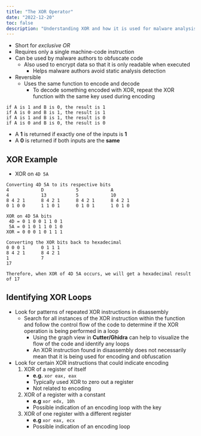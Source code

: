 ```yaml
---
title: "The XOR Operator"
date: "2022-12-20"
toc: false
description: "Understanding XOR and how it is used for malware analysis"
---
```


- Short for *exclusive OR*
- Requires only a single machine-code instruction
- Can be used by malware authors to obfuscate code
	- Also used to encrypt data so that it is only readable when executed
		- Helps malware authors avoid static analysis detection
- Reversible
	- Uses the same function to encode and decode
		- To decode something encoded with XOR, repeat the XOR function with the same key used during encoding


```
if A is 1 and B is 0, the result is 1
if A is 0 and B is 1, the result is 1
if A is 1 and B is 1, the result is 0
if A is 0 and B is 0, the result is 0
```
- A **1** is returned if exactly one of the inputs is **1**
- A **0** is returned if both inputs are the **same**

## XOR Example

- XOR on `4D 5A`
```
Converting 4D 5A to its respective bits
4            D            5            A
4            13           5            10
8 4 2 1      8 4 2 1      8 4 2 1      8 4 2 1
0 1 0 0      1 1 0 1      0 1 0 1      1 0 1 0  

XOR on 4D 5A bits
 4D = 0 1 0 0 1 1 0 1
 5A = 0 1 0 1 1 0 1 0
XOR = 0 0 0 1 0 1 1 1

Converting the XOR bits back to hexadecimal
0 0 0 1      0 1 1 1
8 4 2 1      8 4 2 1
1            7
17

Therefore, when XOR of 4D 5A occurs, we will get a hexadecimal result of 17
```


## Identifying XOR Loops
- Look for patterns of repeated XOR instructions in disassembly
	- Search for all instances of the XOR instruction within the function and follow the control flow of the code to determine if the XOR operation is being performed in a loop
		- Using the graph view in **Cutter/Ghidra** can help to visualize the flow of the code and identify any loops
		- An XOR instruction found in disassembly does not necessarily mean that it is being used for encoding and obfuscation
- Look for certain XOR instructions that could indicate encoding
	1. XOR of a register of itself
		- **e.g.** `xor eax, eax`
		- Typically used XOR to zero out a register
		- Not related to encoding
	2. XOR of a register with a constant
		-  **e.g** `xor edx, 10h`
		- Possible indication of an encoding loop with the key
	3. XOR of one register with a different register
		- **e.g** `xor eax, ecx`
		- Possible indication of an encoding loop


